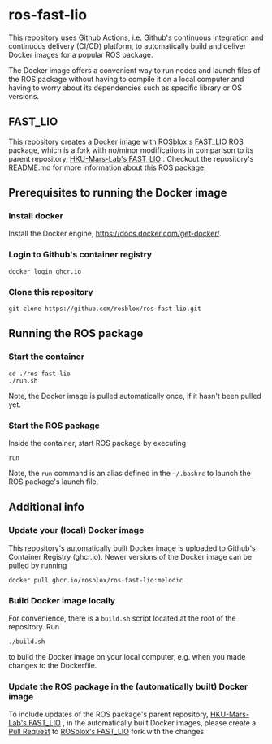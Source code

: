 # ros-fast-lio

This repository uses Github Actions, i.e. Github's  continuous integration and continuous delivery (CI/CD) platform, to automatically build and deliver Docker images for a popular ROS package.

The Docker image offers a convenient way to run nodes and launch files of the ROS package without having to compile it on a local computer and having to worry about its dependencies such as specific library or OS versions.

## FAST_LIO

This repository creates a Docker image with 
[ROSblox's FAST_LIO](https://github.com/rosblox/FAST_LIO) 
ROS package, which is a fork with no/minor modifications in comparison to its parent repository, 
[HKU-Mars-Lab's FAST_LIO](https://github.com/hku-mars/FAST_LIO)
. Checkout the repository's README.md for more information about this ROS package.

## Prerequisites to running the Docker image

### Install docker

Install the Docker engine, https://docs.docker.com/get-docker/.


### Login to Github's container registry
```
docker login ghcr.io
```

### Clone this repository
```
git clone https://github.com/rosblox/ros-fast-lio.git
```


## Running the ROS package

### Start the container
```
cd ./ros-fast-lio
./run.sh
```
Note, the Docker image is pulled automatically once, if it hasn't been pulled yet.

### Start the ROS package
Inside the container, start ROS package by executing
```
run
```
Note, the `run` command is an alias defined in the `~/.bashrc` to launch the ROS package's launch file.


## Additional info


### Update your (local) Docker image

This repository's automatically built Docker image is uploaded to Github's Container Registry (ghcr.io). Newer versions of the Docker image can be pulled by running
```
docker pull ghcr.io/rosblox/ros-fast-lio:melodic
```

### Build Docker image locally
For convenience, there is a `build.sh` script located at the root of the repository. Run 
```
./build.sh
```
to build the Docker image on your local computer, e.g. when you made changes to the Dockerfile.

### Update the ROS package in the (automatically built) Docker image

To include updates of the ROS package's parent repository,
[HKU-Mars-Lab's FAST_LIO](https://github.com/hku-mars/FAST_LIO)
, in the automatically built Docker images, please create a [Pull Request](https://docs.github.com/en/pull-requests/collaborating-with-pull-requests/proposing-changes-to-your-work-with-pull-requests/creating-a-pull-request) to 
[ROSblox's FAST_LIO](https://github.com/rosblox/FAST_LIO) 
fork with the changes. 

